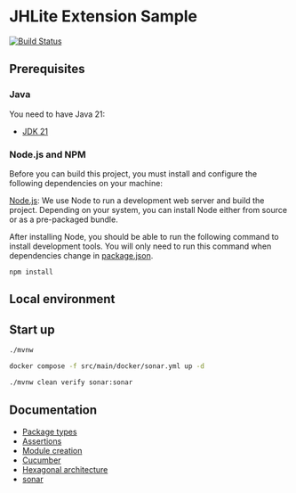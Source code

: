 # JHLite Extension Sample

[![Build Status][github-actions-image]][github-actions-url]

## Prerequisites

### Java

You need to have Java 21:

- [JDK 21](https://openjdk.java.net/projects/jdk/21/)

### Node.js and NPM

Before you can build this project, you must install and configure the following dependencies on your machine:

[Node.js](https://nodejs.org/): We use Node to run a development web server and build the project.
Depending on your system, you can install Node either from source or as a pre-packaged bundle.

After installing Node, you should be able to run the following command to install development tools.
You will only need to run this command when dependencies change in [package.json](package.json).

```
npm install
```

## Local environment

<!-- jhipster-needle-localEnvironment -->

## Start up

```bash
./mvnw
```

```bash
docker compose -f src/main/docker/sonar.yml up -d
```

```bash
./mvnw clean verify sonar:sonar
```

<!-- jhipster-needle-startupCommand -->

## Documentation

- [Package types](documentation/package-types.md)
- [Assertions](documentation/assertions.md)
- [Module creation](documentation/module-creation.md)
- [Cucumber](documentation/cucumber.md)
- [Hexagonal architecture](documentation/hexagonal-architecture.md)
- [sonar](documentation/sonar.md)

<!-- jhipster-needle-documentation -->

[github-actions-image]: https://github.com/seed4j/seed4j-sample-extension/workflows/build/badge.svg
[github-actions-url]: https://github.com/seed4j/seed4j-sample-extension/actions
